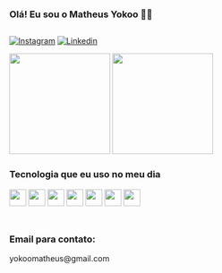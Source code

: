 
### Olá! Eu sou o Matheus Yokoo 👋🏻

##

[![Instagram](https://img.shields.io/badge/Instagram-E4405F?style=for-the-badge&logo=instagram&logoColor=white)](https://www.instagram.com/japa.yokoo/)
[![Linkedin](https://img.shields.io/badge/LinkedIn-0077B5?style=for-the-badge&logo=linkedin&logoColor=white)](https://www.linkedin.com/in/matheus-yokoo-790458261/)

<div>
  <img height="180px" src="https://github-readme-stats.vercel.app/api?username=111Yokoo&show_icons=true&theme=dracula">
  <img height="180px" src="https://github-readme-stats.vercel.app/api/top-langs/?username=111Yokoo&layout=compact&theme=dracula">
</div>

### Tecnologia que eu uso no meu dia

<div style="display: inline_block">
<img height="30px" src="https://cdn.jsdelivr.net/gh/devicons/devicon/icons/html5/html5-original.svg" />
<img height="30px" src="https://cdn.jsdelivr.net/gh/devicons/devicon/icons/css3/css3-original.svg" />
<img height="30px" src="https://cdn.jsdelivr.net/gh/devicons/devicon/icons/bootstrap/bootstrap-original.svg" />
<img height="30px" src="https://cdn.jsdelivr.net/gh/devicons/devicon/icons/javascript/javascript-original.svg" />
<img height="30px" src="https://cdn.jsdelivr.net/gh/devicons/devicon/icons/jquery/jquery-original.svg" />
<img height="30px" src="https://cdn.jsdelivr.net/gh/devicons/devicon/icons/php/php-original.svg" />
<img height="30px" src="https://cdn.jsdelivr.net/gh/devicons/devicon/icons/mysql/mysql-original.svg" />
</div><br>

##

### Email para contato:
<p> yokoomatheus@gmail.com </p>
